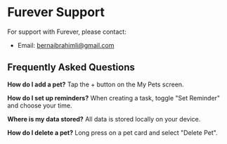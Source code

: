 
# Furever Support

For support with Furever, please contact:
- Email: bernaibrahimli@gmail.com

## Frequently Asked Questions

**How do I add a pet?**
Tap the + button on the My Pets screen.

**How do I set up reminders?**
When creating a task, toggle "Set Reminder" and choose your time.

**Where is my data stored?**
All data is stored locally on your device.

**How do I delete a pet?**
Long press on a pet card and select "Delete Pet".
